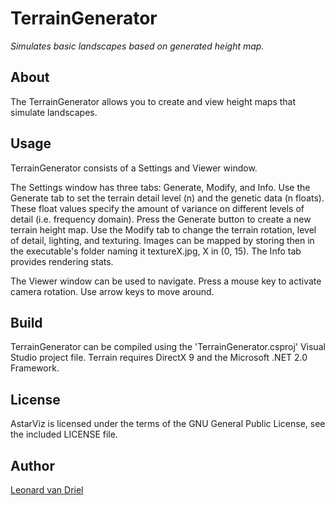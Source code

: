 TerrainGenerator
================

*Simulates basic landscapes based on generated height map.*

About
-----
The TerrainGenerator allows you to create and view height maps that simulate landscapes.

Usage
-----
TerrainGenerator consists of a Settings and Viewer window.

The Settings window has three tabs: Generate, Modify, and Info. Use the Generate tab to set the terrain detail level (n) and the genetic data (n floats). These float values specify the amount of variance on different levels of detail (i.e. frequency domain). Press the Generate button to create a new terrain height map. Use the Modify tab to change the terrain rotation, level of detail, lighting, and texturing. Images can be mapped by storing then in the executable's folder naming it textureX.jpg, X in (0, 15). The Info tab provides rendering stats.

The Viewer window can be used to navigate. Press a mouse key to activate camera rotation. Use arrow keys to move around.

Build
-----
TerrainGenerator can be compiled using the 'TerrainGenerator.csproj' Visual Studio project file. Terrain requires DirectX 9 and the Microsoft .NET 2.0 Framework.

License
-------
AstarViz is licensed under the terms of the GNU General Public License, see the included LICENSE file.

Author
------
[Leonard van Driel](http://www.leonardvandriel.nl)